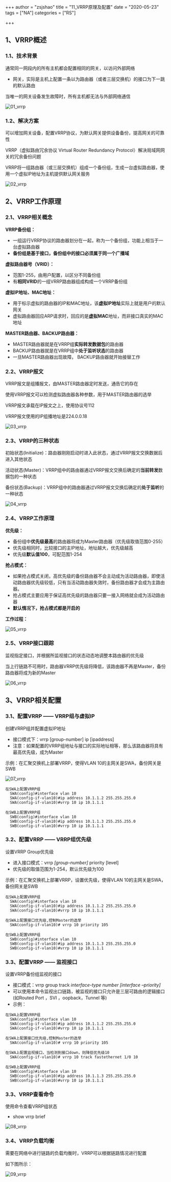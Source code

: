 +++
author = "zsjshao"
title = "11_VRRP原理及配置"
date = "2020-05-23"
tags = ["NA"]
categories = ["RS"]

+++

## 1、VRRP概述

### 1.1、技术背景

通常同一网段内的所有主机都会配置相同的网关，以访问外部网络

- 网关，实际是主机上配置一条以为路由器（或者三层交换机）的接口为下一跳的默认路由

当唯一的网关设备发生故障时，所有主机都无法与外部网络通信

![01_vrrp](http://images.zsjshao.cn/images/rs/11-vrrp/01_vrrp.png)

### 1.2、解决方案

可以增加网关设备，配置VRRP协议，为默认网关提供设备备份，提高网关的可靠性

VRRP（虚拟路由冗余协议 Virtual Router Redundancy Protocol）解决局域网网关的冗余备份问题

VRRP将一组路由器（或三层交换机）组成一个备份组，生成一台虚拟路由器，使用一个虚拟IP地址为主机提供默认网关服务

![02_vrrp](http://images.zsjshao.cn/images/rs/11-vrrp/02_vrrp.png)

## 2、VRRP工作原理

### 2.1、VRRP相关概念

**VRRP备份组：**

- 一组运行VRRP协议的路由器划分在一起，称为一个备份组，功能上相当于一台虚拟路由器
- **备份组是基于接口，备份组中的接口必须属于同一个广播域**

**虚拟路由器号（VRID）：**

- 范围1-255，由用户配置，以区分不同备份组
- 有**相同VRID**的一组VRRP路由器组成构成一个VRRP备份组

**虚拟IP地址、MAC地址：**

- 用于标示虚拟的路由器的IP和MAC地址，该**虚拟IP地址**实际上就是用户的默认网关
- 虚拟路由器回应ARP请求时，回应的是**虚拟MAC**地址，而非接口真实的MAC地址

**MASTER路由器、BACKUP路由器：**

- MASTER路由器就是在VRRP组**实际转发数据包**的路由器
- BACKUP路由器就是在VRRP组中**处于监听状态**的路由器
- 一旦MASTER路由器出现故障， BACKUP路由器就开始接替工作

### 2.2、VRRP报文

VRRP报文是组播报文，由MASTER路由器定时发送，通告它的存在

使用VRRP报文可以检测虚拟路由器各种参数，用于MASTER路由器的选举

VRRP报文承载在IP报文之上，使用协议号112    

VRRP报文使用的IP组播地址是224.0.0.18

![03_vrrp](http://images.zsjshao.cn/images/rs/11-vrrp/03_vrrp.png)

### 2.3、VRRP的三种状态

初始状态(Initialize)：路由器刚刚启动时进入此状态，通过VRRP报文交换数据后进入其他状态

活动状态(Master)：VRRP组中的路由器通过VRRP报文交换后确定的**当前转发**数据包的一种状态

备份状态(Backup)：VRRP组中的路由器通过VRRP报文交换后确定的**处于监听**的一种状态

![04_vrrp](http://images.zsjshao.cn/images/rs/11-vrrp/04_vrrp.png)

### 2.4、VRRP工作原理

**优先级：**

- 备份组中**优先级最高**的路由器将成为Master路由器（优先级取值范围0-255）
- 优先级相同时，比较接口的主IP地址，地址越大，优先级越高
- 优先级**默认值100**，可配范围1-254

**抢占模式：**

- 如果抢占模式关闭，高优先级的备份路由器不会主动成为活动路由器，即使活动路由器优先级较低，只有当活动路由器失效时，备份路由器才会成为主路由器。
- 抢占模式主要应用于保证高优先级的路由器只要一接入网络就会成为活动路由器
- **默认情况下，抢占模式都是开启的**

**工作过程：**

![05_vrrp](http://images.zsjshao.cn/images/rs/11-vrrp/05_vrrp.png)

### 2.5、VRRP接口跟踪

监视指定接口，并根据所监视接口的状态动态地调整本路由器的优先级

当上行链路不可用时，路由器VRRP优先级将降低，该路由器不再是Master，备份路由器将成为新的Master

![06_vrrp](http://images.zsjshao.cn/images/rs/11-vrrp/06_vrrp.png)

## 3、VRRP相关配置

### 3.1、配置VRRP —— VRRP组与虚拟IP

创建VRRP组并配置虚拟IP地址

- 接口模式下：vrrp [group-number] ip [ipaddress]
- 注意：如果配置的VRRP组地址与接口的实际地址相等，那么该路由器将具有最高优先级，成为Master

示例：在汇聚交换机上部署VRRP，使得VLAN 10的主网关是SWA，备份网关是SWB

![07_vrrp](http://images.zsjshao.cn/images/rs/11-vrrp/07_vrrp.png)

```
在SWA上配置VRRP组
  SWA(config)#interface vlan 10
  SWA(config-if-vlan10)#ip address 10.1.1.2 255.255.255.0
  SWA(config-if-vlan10)#vrrp 10 ip 10.1.1.1

在SWB上配置VRRP组
  SWB(config)#interface vlan 10
  SWB(config-if-vlan10)#ip address 10.1.1.3 255.255.255.0
  SWB(config-if-vlan10)#vrrp 10 ip 10.1.1.1
```

### 3.2、配置VRRP —— VRRP组优先级

设置VRRP Group优先级

- 进入接口模式：vrrp *[group-number]* priority [level]
- 优先级的取值范围为1-254，默认优先级为100

示例：在汇聚交换机上部署VRRP，设置优先级，使得VLAN 10的主网关是SWA，备份网关是SWB

```
在SWA上配置VRRP组
  SWA(config)#interface vlan 10
  SWA(config-if-vlan10)#ip address 10.1.1.2 255.255.255.0
  SWA(config-if-vlan10)#vrrp 10 ip 10.1.1.1

在SWA上配置接口优先级,控制Master的选举
  SWA(config-if-vlan10)# vrrp 10 priority 105

在SWB上配置VRRP组
  SWB(config)#interface vlan 10
  SWB(config-if-vlan10)#ip address 10.1.1.3 255.255.255.0
  SWB(config-if-vlan10)#vrrp 10 ip 10.1.1.1
```

### 3.3、配置VRRP —— 监视接口

设置VRRP备份组监视的接口

- 接口模式：vrrp group track *interface-type number [interface –priority]*
- 可以使用本命令监视出口链路，被监视的接口只允许是三层可路由的逻辑接口(如Routed Port ，SVI ，oopback，Tunnel 等)
- 示例：

```
在SWA上配置VRRP组
  SWA(config)#interface vlan 10
  SWA(config-if-vlan10)#ip address 10.1.1.2 255.255.255.0
  SWA(config-if-vlan10)#vrrp 10 ip 10.1.1.1

在SWA上配置接口优先级,控制Master的选举
  SWA(config-if-vlan10)# vrrp 10 priority 105

在SWA上配置监视接口，当检测到接口down，则降低优先级10
  SWA(config-if-vlan10)# vrrp 10 track fastethernet 1/0 10

在SWB上配置VRRP组
  SWB(config)#interface vlan 10
  SWB(config-if-vlan10)#ip address 10.1.1.3 255.255.255.0
  SWB(config-if-vlan10)#vrrp 10 ip 10.1.1.1
```

### 3.3、VRRP查看命令

使用命令查看VRRP组状态

- show vrrp brief 

![08_vrrp](http://images.zsjshao.cn/images/rs/11-vrrp/08_vrrp.png)

### 3.4、VRRP负载均衡

需要在网络中进行链路的负载均衡时，VRRP可以根据链路情况进行配置

如下图所示：

![09_vrrp](http://images.zsjshao.cn/images/rs/11-vrrp/09_vrrp.png)

